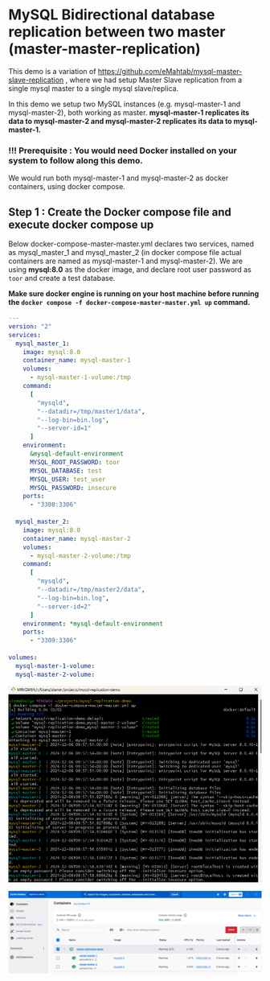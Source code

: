 # MySQL Bidirectional database replication between two master (master-master-replication)

This demo is a variation of https://github.com/eMahtab/mysql-master-slave-replication , where we had setup Master Slave replication from a single mysql master to a single mysql slave/replica.

In this demo we setup two MySQL instances (e.g. mysql-master-1 and mysql-master-2), both working as master. 
**mysql-master-1 replicates its data to mysql-master-2 and mysql-master-2 replicates its data to mysql-master-1.**

### !!! Prerequisite : You would need Docker installed on your system to follow along this demo.

We would run both mysql-master-1 and mysql-master-2 as docker containers, using docker compose.

## Step 1 : Create the Docker compose file and execute docker compose up

Below docker-compose-master-master.yml declares two services, named as mysql_master_1 and mysql_master_2 (in docker compose file actual containers are named as mysql-master-1 and mysql-master-2). We are using **mysql:8.0** as the docker image, and declare root user password as `toor` and create a test database.

**Make sure docker engine is running on your host machine before running the `docker compose -f docker-compose-master-master.yml up` command.**

```yml
---
version: "2"
services:
  mysql_master_1:
    image: mysql:8.0
    container_name: mysql-master-1
    volumes:
      - mysql-master-1-volume:/tmp
    command:
      [
        "mysqld",
        "--datadir=/tmp/master1/data",
        "--log-bin=bin.log",
        "--server-id=1"
      ]
    environment:
      &mysql-default-environment
      MYSQL_ROOT_PASSWORD: toor
      MYSQL_DATABASE: test
      MYSQL_USER: test_user
      MYSQL_PASSWORD: insecure
    ports:
      - "3308:3306"

  mysql_master_2:
    image: mysql:8.0
    container_name: mysql-master-2
    volumes:
      - mysql-master-2-volume:/tmp
    command:
      [
        "mysqld",
        "--datadir=/tmp/master2/data",
        "--log-bin=bin.log",
        "--server-id=2"
      ]
    environment: *mysql-default-environment
    ports:
      - "3309:3306"

volumes:
  mysql-master-1-volume:
  mysql-master-2-volume:
```

!["Starting two MySQL Instances as Docker Containers"](docker-compose-up.png?raw=true)

!["Two MySQL Instances as Docker Containers"](docker-containers.png?raw=true)
